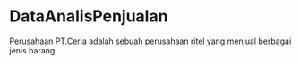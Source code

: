 # DataAnalisPenjualan
Perusahaan PT.Ceria adalah sebuah perusahaan ritel yang menjual berbagai jenis barang. 
